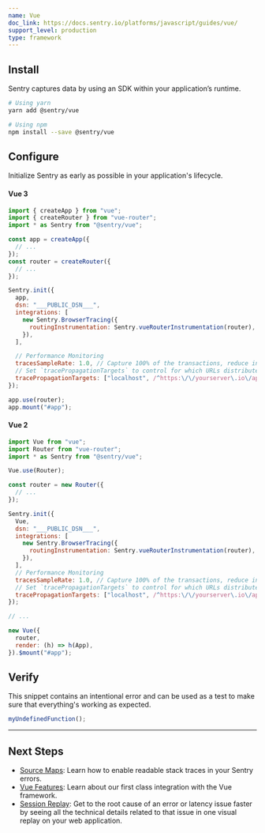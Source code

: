 ```yaml
---
name: Vue
doc_link: https://docs.sentry.io/platforms/javascript/guides/vue/
support_level: production
type: framework
---
```


## Install

Sentry captures data by using an SDK within your application’s runtime.

```bash
# Using yarn
yarn add @sentry/vue

# Using npm
npm install --save @sentry/vue
```

## Configure

Initialize Sentry as early as possible in your application's lifecycle.

#### Vue 3

```javascript
import { createApp } from "vue";
import { createRouter } from "vue-router";
import * as Sentry from "@sentry/vue";

const app = createApp({
  // ...
});
const router = createRouter({
  // ...
});

Sentry.init({
  app,
  dsn: "___PUBLIC_DSN___",
  integrations: [
    new Sentry.BrowserTracing({
      routingInstrumentation: Sentry.vueRouterInstrumentation(router),
    }),
  ],

  // Performance Monitoring
  tracesSampleRate: 1.0, // Capture 100% of the transactions, reduce in production!
  // Set `tracePropagationTargets` to control for which URLs distributed tracing should be enabled
  tracePropagationTargets: ["localhost", /^https:\/\/yourserver\.io\/api/],
});

app.use(router);
app.mount("#app");
```

#### Vue 2

```javascript
import Vue from "vue";
import Router from "vue-router";
import * as Sentry from "@sentry/vue";

Vue.use(Router);

const router = new Router({
  // ...
});

Sentry.init({
  Vue,
  dsn: "___PUBLIC_DSN___",
  integrations: [
    new Sentry.BrowserTracing({
      routingInstrumentation: Sentry.vueRouterInstrumentation(router),
    }),
  ],
  // Performance Monitoring
  tracesSampleRate: 1.0, // Capture 100% of the transactions, reduce in production!
  // Set `tracePropagationTargets` to control for which URLs distributed tracing should be enabled
  tracePropagationTargets: ["localhost", /^https:\/\/yourserver\.io\/api/],
});

// ...

new Vue({
  router,
  render: (h) => h(App),
}).$mount("#app");
```

## Verify

This snippet contains an intentional error and can be used as a test to make sure that everything's working as expected.

```javascript
myUndefinedFunction();
```

---

## Next Steps

- [Source Maps](https://docs.sentry.io/platforms/javascript/guides/vue/sourcemaps/): Learn how to enable readable stack traces in your Sentry errors.
- [Vue Features](https://docs.sentry.io/platforms/javascript/guides/vue/features/): Learn about our first class integration with the Vue framework.
- [Session Replay](https://docs.sentry.io/platforms/javascript/guides/vue/session-replay/): Get to the root cause of an error or latency issue faster by seeing all the technical details related to that issue in one visual replay on your web application.
